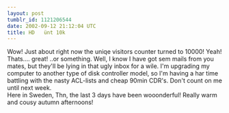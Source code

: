 ```yaml
---
layout: post
tumblr_id: 1121206544  
date: 2002-09-12 21:12:04 UTC
title: HD   ünt 10k
---
```


Wow! Just about right now the uniqe visitors counter turned to 10000! Yeah! Thats.... great! ..or something. Well, I know I have got sem mails from you mates, but they'll be lying in that ugly inbox for a wile. I'm upgrading my computer to another type of disk controller model, so I'm having a har time battling with the nasty ACL-lists and cheap 90min CDR's. Don't count on me until next week. 
<br/>
Here in Sweden, Thn, the last 3 days have been wooonderful! Really warm and cousy autumn afternoons!

